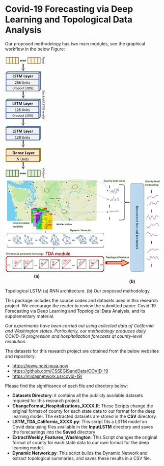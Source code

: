 # Covid-19 Forecasting via Deep Learning and Topological Data Analysis


Our proposed methodology has two main modules, see the graphical workflow in the below Figure:



<p float="left">
  <img src="Images/RNN_Architecture_page-0001.jpg" width="130" /> 
  <img  width="40" />
  <img src="Images/WorkflowMethod_page-0001.jpg" width="650" /> 
  <img  width="90" />
  <b>(a)</b>
  <img  width="400" />
  <b>(b)</b>
</p>

Topological LSTM (a) RNN architecture. (b) Our proposed methodology


This package includes the source codes and datasets used in this research project. We encourage the reader to review the submitted paper: Covid-19 Forecasting via Deep Learning and Topological Data Analysis, and its supplementary material.

*Our experiments have been carried out using collected data of California and Washington  states.  Particularly,  our  methodology  produces  daily  COVID-19 progression and hospitalization forecasts at county-level resolution.*

The datasets for this research project are obtained from the below websites and repository:
* https://www.ncei.noaa.gov/
* https://github.com/CSSEGISandData/COVID-19
* https://midasnetwork.us/covid-19/

Please find the significance of each file and directory below:

* **Datasets Directory**: it contains all the publicly available datasets required for this research project. 
* **ChangeFormat_Hospitalizations_XXXX.R**: These Scripts change the original format of county for each state data to our format for the deep learning model. The extracted datasets are stored in the **CSV** directory.
* **LSTM_TDA_California_XXXX.py**: This script fits a LSTM model on Covid data using files available in the **InputLSTM** directory and saves the forecastings into the **Saved** directory
* **ExtractWeekly_Features_Washington**:  This Script changes the original format of county for each state data to our own format for the deep learning model.
* **Dynamic Network.py**: This script builds the Dynamic Network and extract topological summaries, and saves these results in a CSV file.




